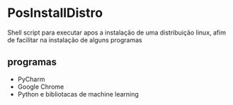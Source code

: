 # PosInstallDistro
Shell script para executar apos a instalação de uma distribuição linux, afim de facilitar na instalação de alguns programas<br>
<h2>programas</h2>
<ul>
  <li>PyCharm</li>
  <li>Google Chrome</li>
  <li>Python e bibliotacas de machine learning</li>
</ul>
